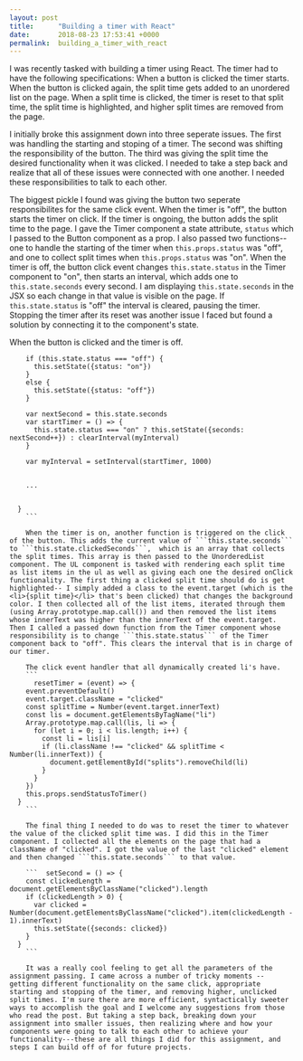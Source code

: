 ```yaml
---
layout: post
title:      "Building a timer with React"
date:       2018-08-23 17:53:41 +0000
permalink:  building_a_timer_with_react
---
```



I was recently tasked with building a timer using React. The timer had to have the following specifications: When a button is clicked the timer starts. When the button is clicked again, the split time gets added to an unordered list on the page. When a split time is clicked, the timer is reset to that split time, the split time is highlighted, and higher split times are removed from the page. 

I initially broke this assignment down into three seperate issues. The first was handling the starting and stoping of a timer. The second was shifting the responsibility of the button. The third was giving the split time the desired functionality when it was clicked. I needed to take a step back and realize that all of these issues were connected with one another. I needed these responsibilities to talk to each other. 

The biggest pickle I found was giving the button two seperate responsibilites for the same click event. When the timer is "off", the button starts the timer on click. If the timer is ongoing, the button adds the split time to the page. I gave the Timer component a state attribute, ```status``` which I passed to the Button component as a prop. I also passed two functions--one to handle the starting of the timer when ```this.props.status``` was "off", and one to collect split times when ```this.props.status``` was "on". When the timer is off, the button click event changes ```this.state.status``` in the Timer component to "on", then starts an interval, which adds one to ```this.state.seconds``` every second. I am displaying ```this.state.seconds``` in the JSX so each change in that value is visible on the page. If ```this.state.status``` is "off" the interval is cleared, pausing the timer. Stopping the timer after its reset was another issue I faced but found a solution by connecting it to the component's state. 

When the button is clicked and the timer is off. 

```  sendStatusToTimer = () => {
    if (this.state.status === "off") {
      this.setState({status: "on"})
    }
    else {
      this.setState({status: "off"})
    }

    var nextSecond = this.state.seconds
    var startTimer = () => {
      this.state.status === "on" ? this.setState({seconds: nextSecond++}) : clearInterval(myInterval)
    }

    var myInterval = setInterval(startTimer, 1000)
		
		
    ...
		
		
  }
	```
	
	When the timer is on, another function is triggered on the click of the button. This adds the current value of ```this.state.seconds``` to ```this.state.clickedSeconds```,  which is an array that collects the split times. This array is then passed to the UnorderedList component. The UL component is tasked with rendering each split time as list items in the ul as well as giving each one the desired onClick functionality. The first thing a clicked split time should do is get highlighted-- I simply added a class to the event.target (which is the <li>{split time}</li> that's been clicked) that changes the background color. I then collected all of the list items, iterated through them (using Array.prototype.map.call()) and then removed the list items whose innerText was higher than the innerText of the event.target. Then I called a passed down function from the Timer component whose responsibility is to change ```this.state.status``` of the Timer component back to "off". This clears the interval that is in charge of our timer. 
	
	The click event handler that all dynamically created li's have. 
	```
	  resetTimer = (event) => {
    event.preventDefault()
    event.target.className = "clicked"
    const splitTime = Number(event.target.innerText)
    const lis = document.getElementsByTagName("li")
    Array.prototype.map.call(lis, li => {
      for (let i = 0; i < lis.length; i++) {
        const li = lis[i]
        if (li.className !== "clicked" && splitTime < Number(li.innerText)) {
          document.getElementById("splits").removeChild(li)
        }
      }
    })
    this.props.sendStatusToTimer()
  }
	```
	
	The final thing I needed to do was to reset the timer to whatever the value of the clicked split time was. I did this in the Timer component. I collected all the elements on the page that had a className of "clicked". I got the value of the last "clicked" element and then changed ```this.state.seconds``` to that value. 
	
	```  setSecond = () => {
    const clickedLength = document.getElementsByClassName("clicked").length
    if (clickedLength > 0) {
      var clicked = Number(document.getElementsByClassName("clicked").item(clickedLength - 1).innerText)
      this.setState({seconds: clicked})
    }
  }
	```
	
	It was a really cool feeling to get all the parameters of the assignment passing. I came across a number of tricky moments -- getting different functionality on the same click, appropriate starting and stopping of the timer, and removing higher, unclicked split times. I'm sure there are more efficient, syntactically sweeter ways to accomplish the goal and I welcome any suggestions from those who read the post. But taking a step back, breaking down your assignment into smaller issues, then realizing where and how your components were going to talk to each other to achieve your functionality---these are all things I did for this assignment, and steps I can build off of for future projects. 
	
	


